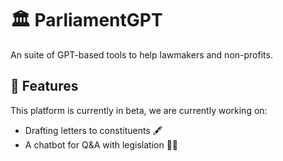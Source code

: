 # 🏛 ParliamentGPT
An suite of GPT-based tools to help lawmakers and non-profits.

## 🎉 Features

This platform is currently in beta, we are currently working on:

- Drafting letters to constituents 🖋️
- A chatbot for Q&A with legislation 🧑‍⚖
